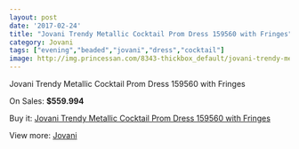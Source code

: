 ```yaml
---
layout: post
date: '2017-02-24'
title: "Jovani Trendy Metallic Cocktail Prom Dress 159560 with Fringes"
category: Jovani
tags: ["evening","beaded","jovani","dress","cocktail"]
image: http://img.princessan.com/8343-thickbox_default/jovani-trendy-metallic-cocktail-prom-dress-159560-with-fringes.jpg
---
```

Jovani Trendy Metallic Cocktail Prom Dress 159560 with Fringes

On Sales: **$559.994**
<a href="https://www.princessan.com/en/jovani/3679-jovani-trendy-metallic-cocktail-prom-dress-159560-with-fringes.html"><amp-img layout="responsive" width="600" height="600" src="//img.princessan.com/8343-thickbox_default/jovani-trendy-metallic-cocktail-prom-dress-159560-with-fringes.jpg" alt="Jovani Trendy Metallic Cocktail Prom Dress 159560 with Fringes 0" /></a>
<a href="https://www.princessan.com/en/jovani/3679-jovani-trendy-metallic-cocktail-prom-dress-159560-with-fringes.html"><amp-img layout="responsive" width="600" height="600" src="//img.princessan.com/8344-thickbox_default/jovani-trendy-metallic-cocktail-prom-dress-159560-with-fringes.jpg" alt="Jovani Trendy Metallic Cocktail Prom Dress 159560 with Fringes 1" /></a>

Buy it: [Jovani Trendy Metallic Cocktail Prom Dress 159560 with Fringes](https://www.princessan.com/en/jovani/3679-jovani-trendy-metallic-cocktail-prom-dress-159560-with-fringes.html "Jovani Trendy Metallic Cocktail Prom Dress 159560 with Fringes")

View more: [Jovani](https://www.princessan.com/en/26-jovani "Jovani")
